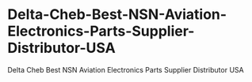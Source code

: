 # Delta-Cheb-Best-NSN-Aviation-Electronics-Parts-Supplier-Distributor-USA
Delta Cheb Best NSN Aviation Electronics Parts Supplier Distributor USA

